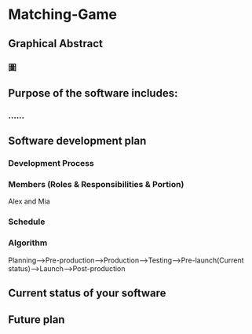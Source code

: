 # Matching-Game
## Graphical Abstract
### 圖

## Purpose of the software includes:
### ......

## Software development plan
### Development Process

### Members (Roles & Responsibilities & Portion)
Alex and Mia

### Schedule

### Algorithm
Planning-->Pre-production-->Production-->Testing-->Pre-launch(Current status)-->Launch-->Post-production
## Current status of your software

## Future plan

